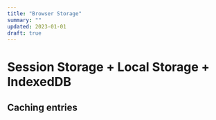 ```yaml
---
title: "Browser Storage"
summary: ""
updated: 2023-01-01
draft: true
---
```


# Session Storage + Local Storage + IndexedDB

## Caching entries
